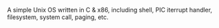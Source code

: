 
A simple Unix OS written in C & x86, including shell, PIC iterrupt handler, filesystem, system call, paging, etc. 
